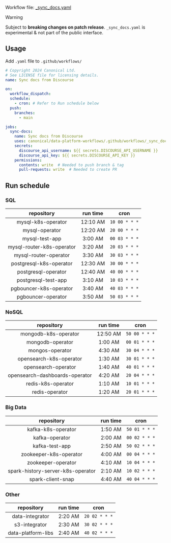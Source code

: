 Workflow file: [_sync_docs.yaml](_sync_docs.yaml)

> [!WARNING]
> Subject to **breaking changes on patch release**. `_sync_docs.yaml` is experimental & not part of the public interface.

## Usage
Add `.yaml` file to `.github/workflows/`

```yaml
# Copyright 2024 Canonical Ltd.
# See LICENSE file for licensing details.
name: Sync docs from Discourse

on:
  workflow_dispatch:
  schedule:
    - cron: # Refer to Run schedule below
  push:
    branches:
      - main

jobs:
  sync-docs:
    name: Sync docs from Discourse
    uses: canonical/data-platform-workflows/.github/workflows/_sync_docs.yaml@v0.0.0
    secrets:
      discourse_api_username: ${{ secrets.DISCOURSE_API_USERNAME }}
      discourse_api_key: ${{ secrets.DISCOURSE_API_KEY }}
    permissions:
      contents: write  # Needed to push branch & tag
      pull-requests: write  # Needed to create PR
```

## Run schedule
### SQL
| repository                | run time | cron          |
|:-------------------------:|:--------:|:-------------:|
| mysql-k8s-operator        | 12:10 AM | `10 00 * * *` |
| mysql-operator            | 12:20 AM | `20 00 * * *` |
| mysql-test-app            | 3:00 AM  | `00 03 * * *` |
| mysql-router-k8s-operator | 3:20 AM  | `20 03 * * *` |
| mysql-router-operator     | 3:30 AM  | `30 03 * * *` |
| postgresql-k8s-operator   | 12:30 AM | `30 00 * * *` |
| postgresql-operator       | 12:40 AM | `40 00 * * *` |
| postgresql-test-app       | 3:10 AM  | `10 03 * * *` |
| pgbouncer-k8s-operator    | 3:40 AM  | `40 03 * * *` |
| pgbouncer-operator        | 3:50 AM  | `50 03 * * *` |

### NoSQL
| repository                     | run time | cron          |
|:------------------------------:|:--------:|:-------------:|
| mongodb-k8s-operator           | 12:50 AM | `50 00 * * *` |
| mongodb-operator               | 1:00 AM  | `00 01 * * *` |
| mongos-operator                | 4:30 AM  | `30 04 * * *` |
| opensearch-k8s-operator        | 1:30 AM  | `30 01 * * *` |
| opensearch-operator            | 1:40 AM  | `40 01 * * *` |
| opensearch-dashboards-operator | 4:20 AM  | `20 04 * * *` |
| redis-k8s-operator             | 1:10 AM  | `10 01 * * *` |
| redis-operator                 | 1:20 AM  | `20 01 * * *` |

### Big Data
| repository                        | run time | cron          |
|:---------------------------------:|:--------:|:-------------:|
| kafka-k8s-operator                | 1:50 AM  | `50 01 * * *` |
| kafka-operator                    | 2:00 AM  | `00 02 * * *` |
| kafka-test-app                    | 2:50 AM  | `50 02 * * *` |
| zookeeper-k8s-operator            | 4:00 AM  | `00 04 * * *` |
| zookeeper-operator                | 4:10 AM  | `10 04 * * *` |
| spark-history-server-k8s-operator | 2:10 AM  | `10 02 * * *` |
| spark-client-snap                 | 4:40 AM  | `40 04 * * *` |

### Other
| repository         | run time | cron          |
|:------------------:|:--------:|:-------------:|
| data-integrator    | 2:20 AM  | `20 02 * * *` |
| s3-integrator      | 2:30 AM  | `30 02 * * *` |
| data-platform-libs | 2:40 AM  | `40 02 * * *` |